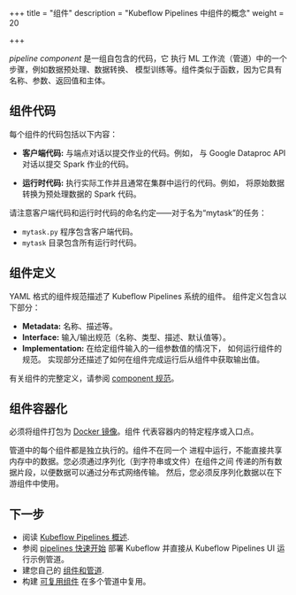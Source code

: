 +++
title = "组件"
description = "Kubeflow Pipelines 中组件的概念"
weight = 20
                    
+++

*pipeline component* 是一组自包含的代码，它
执行 ML 工作流（管道）中的一个步骤，例如数据预处理、数据转换、
模型训练等。组件类似于函数，因为它具有名称、参数、返回值和主体。

## 组件代码

每个组件的代码包括以下内容：

* **客户端代码:** 与端点对话以提交作业的代码。例如，
  与 Google Dataproc API 对话以提交 Spark 作业的代码。

* **运行时代码:** 执行实际工作并且通常在集群中运行的代码。例如，
  将原始数据转换为预处理数据的 Spark 代码。

请注意客户端代码和运行时代码的命名约定——对于名为“mytask”的任务：

* `mytask.py` 程序包含客户端代码。
* `mytask` 目录包含所有运行时代码。

## 组件定义

YAML 格式的组件规范描述了 Kubeflow Pipelines 系统的组件。
组件定义包含以下部分：

* **Metadata:** 名称、描述等。
* **Interface:** 输入/输出规范（名称、类型、描述、默认值等）。
* **Implementation:** 在给定组件输入的一组参数值的情况下，
  如何运行组件的规范。
  实现部分还描述了如何在组件完成运行后从组件中获取输出值。

有关组件的完整定义，请参阅
[component 规范](/docs/components/pipelines/reference/component-spec/)。

## 组件容器化

必须将组件打包为
[Docker 镜像](https://docs.docker.com/get-started/)。组件
代表容器内的特定程序或入口点。

管道中的每个组件都是独立执行的。组件不在同一个
进程中运行，不能直接共享内存中的数据。您必须通过序列化（到字符串或文件）在组件之间
传递的所有数据片段，以便数据可以通过分布式网络传输。
然后，您必须反序列化数据以在下游组件中使用。

## 下一步

* 阅读 [Kubeflow Pipelines 概述](/docs/components/pipelines/introduction/).
* 参阅 [pipelines 快速开始](/docs/components/pipelines/overview/quickstart/)
  部署 Kubeflow 并直接从 Kubeflow Pipelines UI 运行示例管道。
* 建您自己的
  [组件和管道](/docs/components/pipelines/sdk/build-component/).
* 构建 [可复用组件](/docs/components/pipelines/sdk/component-development/)
  在多个管道中复用。